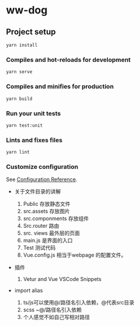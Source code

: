 # ww-dog

## Project setup
```
yarn install
```

### Compiles and hot-reloads for development
```
yarn serve
```

### Compiles and minifies for production
```
yarn build
```

### Run your unit tests
```
yarn test:unit
```

### Lints and fixes files
```
yarn lint
```

### Customize configuration
See [Configuration Reference](https://cli.vuejs.org/config/).

+ 关于文件目录的讲解
  1. Public 存放静态文件
  2. src.assets 存放图片
  3. src.componments 存放组件
  4. Src.router 路由
  5. src. views 最外层的页面
  6. main.js 是界面的入口
  7. Test 测试代码
  8. Vue.config.js 相当于webpage 的配置文件。 

+ 插件
  1. Vetur and  Vue VSCode Snippets

+ import alias
  1. ts/js可以使用@/路径名引入依赖，@代表src目录
  2. scss ~@/路径名引入依赖
  2. 个人感觉不如自己写相对路径